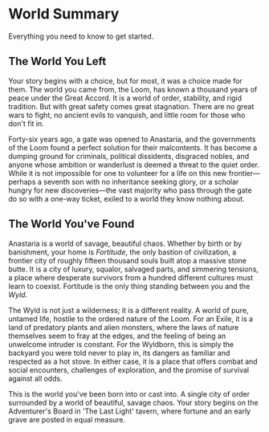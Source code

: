 # World Summary

Everything you need to know to get started.

## The World You Left

Your story begins with a choice, but for most, it was a choice made for them. The world you came from, the Loom, has known a thousand years of peace under the Great Accord. It is a world of order, stability, and rigid tradition. But with great safety comes great stagnation. There are no great wars to fight, no ancient evils to vanquish, and little room for those who don't fit in.

Forty-six years ago, a gate was opened to Anastaria, and the governments of the Loom found a perfect solution for their malcontents. It has become a dumping ground for criminals, political dissidents, disgraced nobles, and anyone whose ambition or wanderlust is deemed a threat to the quiet order. While it is not impossible for one to volunteer for a life on this new frontier—perhaps a seventh son with no inheritance seeking glory, or a scholar hungry for new discoveries—the vast majority who pass through the gate do so with a one-way ticket, exiled to a world they know nothing about.

## The World You've Found

Anastaria is a world of savage, beautiful chaos. Whether by birth or by banishment, your home is *Fortitude*, the only bastion of civilization, a frontier city of roughly fifteen thousand souls built atop a massive stone butte. It is a city of luxury, squalor, salvaged parts, and simmering tensions, a place where desperate survivors from a hundred different cultures must learn to coexist. Fortitude is the only thing standing between you and the *Wyld*.

The Wyld is not just a wilderness; it is a different reality. A world of pure, untamed life, hostile to the ordered nature of the Loom. For an Exile, it is a land of predatory plants and alien monsters, where the laws of nature themselves seem to fray at the edges, and the feeling of being an unwelcome intruder is constant. For the Wyldborn, this is simply the backyard you were told never to play in, its dangers as familiar and respected as a hot stove. In either case, it is a place that offers combat and social encounters, challenges of exploration, and the promise of survival against all odds.

This is the world you've been born into or cast into. A single city of order surrounded by a world of beautiful, savage chaos. Your story begins on the Adventurer's Board in 'The Last Light' tavern, where fortune and an early grave are posted in equal measure.